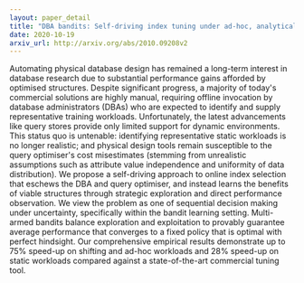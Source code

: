 ```yaml
---
layout: paper_detail
title: "DBA bandits: Self-driving index tuning under ad-hoc, analytical workloads with safety guarantees"
date: 2020-10-19
arxiv_url: http://arxiv.org/abs/2010.09208v2
---
```


Automating physical database design has remained a long-term interest in database research due to substantial performance gains afforded by optimised structures. Despite significant progress, a majority of today's commercial solutions are highly manual, requiring offline invocation by database administrators (DBAs) who are expected to identify and supply representative training workloads. Unfortunately, the latest advancements like query stores provide only limited support for dynamic environments. This status quo is untenable: identifying representative static workloads is no longer realistic; and physical design tools remain susceptible to the query optimiser's cost misestimates (stemming from unrealistic assumptions such as attribute value independence and uniformity of data distribution). We propose a self-driving approach to online index selection that eschews the DBA and query optimiser, and instead learns the benefits of viable structures through strategic exploration and direct performance observation. We view the problem as one of sequential decision making under uncertainty, specifically within the bandit learning setting. Multi-armed bandits balance exploration and exploitation to provably guarantee average performance that converges to a fixed policy that is optimal with perfect hindsight. Our comprehensive empirical results demonstrate up to 75% speed-up on shifting and ad-hoc workloads and 28% speed-up on static workloads compared against a state-of-the-art commercial tuning tool.
